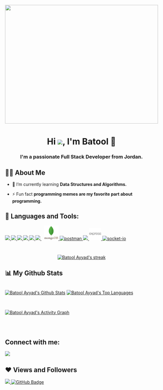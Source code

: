 <!--
**Batoolayyad/Batoolayyad** is a ✨ _special_ ✨ repository because its `README.md` (this file) appears on your GitHub profile.

Here are some ideas to get you started:

- 🔭 I’m currently working on ...
- 🌱 I’m currently learning ...
- 👯 I’m looking to collaborate on ...
- 🤔 I’m looking for help with ...
- 💬 Ask me about ...
- 📫 How to reach me: ...
- 😄 Pronouns: ...
- ⚡ Fun fact: ...
-->


<a href="#"><img width="100%"  src="https://assets.hongkiat.com/uploads/programming-jokes/joke-coffee-code.jpg" height="390px"/></a>

<h1 align="center">Hi <img src="https://raw.githubusercontent.com/MartinHeinz/MartinHeinz/master/wave.gif" width="30px">, I'm Batool 🐥 </h1>
<h3 align="center">I'm a passionate Full Stack Developer from Jordan.</h3>


## 🙋‍♂️ About Me

- 🌱 I’m currently learning **Data Structures and Algorithms.**

- ⚡ Fun fact **programming memes are my favorite part about programming.**

## 🚀 Languages and Tools:

<p align="left"> 
    <a href="https://reactjs.org/" target="_blank"> <img src="https://img.icons8.com/color/48/000000/react-native.png"/> </a>
    <a href="https://developer.mozilla.org/en-US/docs/Web/JavaScript" target="_blank"> <img src="https://img.icons8.com/color/48/000000/javascript.png"/> </a> 
    <a href="https://www.w3.org/html/" target="_blank"> <img src="https://img.icons8.com/color/48/000000/html-5.png"/> </a> 
    <a href="https://www.w3schools.com/css/" target="_blank"> <img src="https://img.icons8.com/color/48/000000/css3.png"/> </a> 
    <a href="https://react-bootstrap.github.io/" target="_blank"> <img src="https://crowdcast-prod.imgix.net/-KHhIzuATU2K4OVPd2sP/event-cover-5388?w=48"/> </a> 
    <a style="padding-right:8px;" href="https://nodejs.org" target="_blank"> <img src="https://img.icons8.com/color/48/000000/nodejs.png"/> </a> 
    <a href="https://www.mongodb.com/" target="_blank"> <img src="https://raw.githubusercontent.com/devicons/devicon/master/icons/mongodb/mongodb-original-wordmark.svg" alt="mongodb" width="48" height="48"/> </a> 
    <a href="https://postman.com" target="_blank"> <img src="https://www.vectorlogo.zone/logos/getpostman/getpostman-icon.svg" alt="postman" width="45" height="45"/> </a>     
    <a href="https://redux.js.org" target="_blank"> <img src="https://img.icons8.com/color/48/000000/redux.png"/> </a>
    <a href="https://expressjs.com" target="_blank"> <img src="https://raw.githubusercontent.com/devicons/devicon/master/icons/express/express-original-wordmark.svg" alt="express" width="40" height="40"/> </a>
    <a href="https://socket.io/" target="_blank"> <img src="https://cdn.freebiesupply.com/logos/thumbs/2x/socket-io-logo.png" alt="socket-io" width="40" height="40"/> </a>
</p>


<br/>

<p align="center">
    <a href="https://github.com/Batoolayyad/github-readme-streak-stats">
        <img title="🔥 Get streak stats for your profile at git.io/streak-stats" alt="Batool Ayyad's streak" src="https://github-readme-streak-stats.herokuapp.com/?user=Batoolayyad&theme=black-ice&hide_border=true&stroke=0000&background=060A0CD0"/>
    </a>
</p>

## 📊 My Github Stats

  <br/>
    <a href="https://github.com/Batoolayyad/github-readme-stats"><img alt="Batool Ayyad's Github Stats" src="https://github-readme-stats.vercel.app/api?username=Batoolayyad&show_icons=true&count_private=true&theme=react&hide_border=true&bg_color=0D1117" /></a>
  <a href="https://github.com/Batoolayyad/github-readme-stats"><img alt="Batool Ayyad's Top Languages" src="https://github-readme-stats.vercel.app/api/top-langs/?username=Batoolayyad&langs_count=8&count_private=true&layout=compact&theme=react&hide_border=true&bg_color=0D1117" /></a>
  <br/>
  <!-- <b>Note:</b> Top languages is only a metric of the languages my public code consists of and doesn't reflect experience or skill level. -->


<br/>
<br/>

<a href="https://github.com/Batoolayyad/github-readme-activity-graph"><img alt="Batool Ayyad's Activity Graph" src="https://activity-graph.herokuapp.com/graph?username=Batoolayyad&bg_color=0D1117&color=5BCDEC&line=5BCDEC&point=FFFFFF&hide_border=true" /></a>

<br/>
<br/>

## Connect with me:
<p align="left">

<a href = "http://linkedin.com/in/batool-ayyad-1698671a3"><img src="https://img.icons8.com/fluent/48/000000/linkedin.png"/></a>

</p>

## ❤ Views and Followers
<a href="https://github.com/Meghna-DAS/github-profile-views-counter">
    <img src="https://komarev.com/ghpvc/?username=Batoolayyad">
</a>
<a href="https://github.com/SubhamRaoniar28?tab=followers"><img src="https://img.shields.io/github/followers/Batoolayyad?label=Followers&style=social" alt="GitHub Badge"></a>
